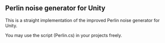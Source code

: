 Perlin noise generator for Unity
--------------------------------

This is a straight implementation of the improved Perlin noise generator for Unity.

You may use the script (Perlin.cs) in your projects freely.
